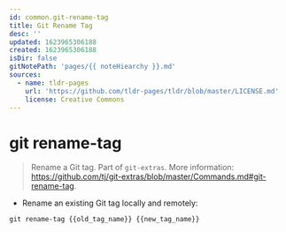 ```yaml
---
id: common.git-rename-tag
title: Git Rename Tag
desc: ''
updated: 1623965306188
created: 1623965306188
isDir: false
gitNotePath: 'pages/{{ noteHiearchy }}.md'
sources:
  - name: tldr-pages
    url: 'https://github.com/tldr-pages/tldr/blob/master/LICENSE.md'
    license: Creative Commons
---
```

# git rename-tag

> Rename a Git tag.
> Part of `git-extras`.
> More information: <https://github.com/tj/git-extras/blob/master/Commands.md#git-rename-tag>.

- Rename an existing Git tag locally and remotely:

`git rename-tag {{old_tag_name}} {{new_tag_name}}`

